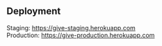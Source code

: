 ## Deployment ##

Staging: https://give-staging.herokuapp.com  
Production: https://give-production.herokuapp.com